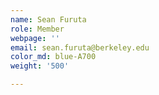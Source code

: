 ```yaml
---
name: Sean Furuta
role: Member
webpage: ''
email: sean.furuta@berkeley.edu
color_md: blue-A700
weight: '500'

---
```




